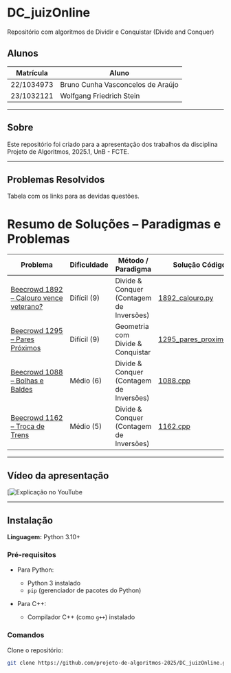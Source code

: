 # DC_juizOnline
Repositório com algoritmos de Dividir e Conquistar (Divide and Conquer)

## Alunos

| Matrícula  | Aluno                             |
| ---------- | --------------------------------- |
| 22/1034973 | Bruno Cunha Vasconcelos de Araújo |
| 23/1032121 | Wolfgang Friedrich Stein          |

---

## Sobre

Este repositório foi criado para a apresentação dos trabalhos da disciplina Projeto de Algoritmos, 2025.1, UnB - FCTE.

---

## Problemas Resolvidos

Tabela com os links para as devidas questões.

# Resumo de Soluções – Paradigmas e Problemas

| Problema                                                                                   | Dificuldade       | Método / Paradigma                        | Solução Código                              | Solução comentada                            |
|--------------------------------------------------------------------------------------------|-------------------|-------------------------------------------|---------------------------------------------|-----------------------------------------------|
| [Beecrowd 1892 – Calouro vence veterano?](https://judge.beecrowd.com/pt/problems/view/1892) | Difícil (9)       | Divide & Conquer (Contagem de Inversões) | [1892_calouro.py](DC/1892_calouro_vence_veterano/1892_calouro.py) | [1892_calouro.md](DC/1892_calouro_vence_veterano/1892_calouro.md) |
| [Beecrowd 1295 – Pares Próximos](https://judge.beecrowd.com/pt/problems/view/1295)         | Difícil (9)       | Geometria com Divide & Conquistar        | [1295_pares_proximos.py](DC/1295_pares_proximos/1295_pares_proximos.py) | [1295_pares_proximos.md](DC/1295_pares_proximos/1295.md) |
| [Beecrowd 1088 – Bolhas e Baldes](https://judge.beecrowd.com/pt/problems/view/1088)         | Médio (6)         | Divide & Conquer (Contagem de Inversões) | [1088.cpp](DC/1088_bolhas_e_baldes/1088.cpp) | [1088.md](DC/1088_bolhas_e_baldes/1088.md) |
| [Beecrowd 1162 – Troca de Trens](https://judge.beecrowd.com/pt/problems/view/1162)          | Médio (5)         | Divide & Conquer (Contagem de Inversões) | [1162.cpp](DC/1162_troca_de_trens/1162.cpp)   | [1162.md](DC/1162_troca_de_trens/1162.md) |

---

## Vídeo da apresentação

[![Explicação no YouTube]()

---

## Instalação

**Linguagem:** Python 3.10+

### Pré-requisitos


- Para Python:
  - Python 3 instalado
  - `pip` (gerenciador de pacotes do Python)

- Para C++:
  - Compilador C++ (como `g++`) instalado

### Comandos

Clone o repositório:

```bash
git clone https://github.com/projeto-de-algoritmos-2025/DC_juizOnline.git
